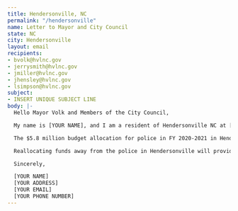 ```yaml
---
title: Hendersonville, NC
permalink: "/hendersonville"
name: Letter to Mayor and City Council
state: NC
city: Hendersonville
layout: email
recipients:
- bvolk@hvlnc.gov
- jerrysmith@hvlnc.gov
- jmiller@hvlnc.gov
- jhensley@hvlnc.gov
- lsimpson@hvlnc.gov
subject:
- INSERT UNIQUE SUBJECT LINE
body: |-
  Hello Mayor Volk and Members of the City Council,

  My name is [YOUR NAME], and I am a resident of Hendersonville NC at [YOUR ZIP CODE]. I am emailing to demand the retracting of the Hendersonville city budget to prioritize social services for the community and significantly decrease spending on the police.

  The $5.8 million budget allocation for police in FY 2020-2021 in Hendersonville represents a large amount of resources that could be better spent improving community wellbeing through community led programs. For instance health and welfare only receives $282,480 in funding. Research shows that a living wage, access to holistic health services and treatment, educational opportunity, and stable housing are far more successful at increasing community safety than police or prisons (Source: Popular Democracy). As such, I demand more aggressive financial support be directed to those areas.

  Reallocating funds away from the police in Hendersonville will provide much needed assistance and security to the most vulnerable people in our community.

  Sincerely,

  [YOUR NAME]
  [YOUR ADDRESS]
  [YOUR EMAIL]
  [YOUR PHONE NUMBER]
---
```

